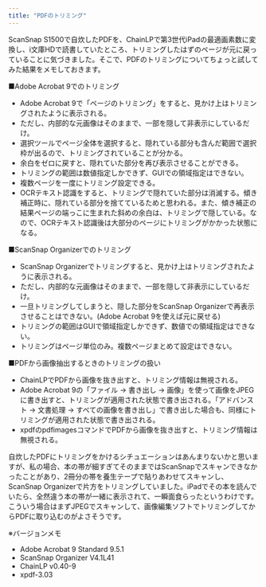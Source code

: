 ```yaml
---
title: "PDFのトリミング"
---
```


ScanSnap S1500で自炊したPDFを、ChainLPで第3世代iPadの最適画素数に変換し、i文庫HDで読書していたところ、トリミングしたはずのページが元に戻っていることに気づきました。そこで、PDFのトリミングについてちょっと試してみた結果をメモしておきます。

■Adobe Acrobat 9でのトリミング

- Adobe Acrobat 9で「ページのトリミング」をすると、見かけ上はトリミングされたように表示される。
- ただし、内部的な元画像はそのままで、一部を隠して非表示にしているだけ。
- 選択ツールでページ全体を選択すると、隠れている部分も含んだ範囲で選択枠が出るので、トリミングされていることが分かる。
- 余白をゼロに戻すと、隠れていた部分を再び表示させることができる。
- トリミングの範囲は数値指定しかできず、GUIでの領域指定はできない。
- 複数ページを一度にトリミング設定できる。
- OCRテキスト認識をすると、トリミングで隠れていた部分は消滅する。傾き補正時に、隠れている部分を捨てているためと思われる。また、傾き補正の結果ページの端っこに生まれた斜めの余白は、トリミングで隠している。なので、OCRテキスト認識後は大部分のページにトリミングがかかった状態になる。

■ScanSnap Organizerでのトリミング

- ScanSnap Organizerでトリミングすると、見かけ上はトリミングされたように表示される。
- ただし、内部的な元画像はそのままで、一部を隠して非表示にしているだけ。
- 一旦トリミングしてしまうと、隠した部分をScanSnap Organizerで再表示させることはできない。(Adobe Acrobat 9を使えば元に戻せる)
- トリミングの範囲はGUIで領域指定しかできず、数値での領域指定はできない。
- トリミングはページ単位のみ。複数ページまとめて設定はできない。

■PDFから画像抽出するときのトリミングの扱い

- ChainLPでPDFから画像を抜き出すと、トリミング情報は無視される。
- Adobe Acrobat 9の「ファイル → 書き出し → 画像」を使って画像をJPEGに書き出すと、トリミングが適用された状態で書き出される。「アドバンスト → 文書処理 → すべての画像を書き出し」で書き出した場合も、同様にトリミングが適用された状態で書き出される。
- xpdfのpdfimagesコマンドでPDFから画像を抜き出すと、トリミング情報は無視される。

自炊したPDFにトリミングをかけるシチュエーションはあんまりないかと思いますが、私の場合、本の帯が細すぎてそのままではScanSnapでスキャンできなかったことがあり、2冊分の帯を養生テープで貼りあわせてスキャンし、ScanSnap Organizerで片方をトリミングしていました。iPadでその本を読んでいたら、全然違う本の帯が一緒に表示されて、一瞬面食らったというわけです。こういう場合はまずJPEGでスキャンして、画像編集ソフトでトリミングしてからPDFに取り込むのがよさそうです。

※バージョンメモ

- Adobe Acrobat 9 Standard 9.5.1
- ScanSnap Organizer V4.1L41
- ChainLP v0.40-9
- xpdf-3.03
